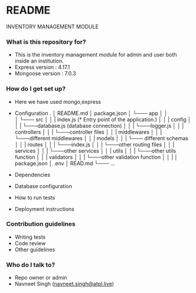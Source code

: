 # README #

INVENTORY MANAGEMENT MODULE
### What is this repository for? ###

* This is the inventory management module for admin and user both inside an institution.
* Express version : 4.17.1
* Mongoose version : 7.0.3

### How do I get set up? ###

* Here we have used mongo,express
* Configuration
.
│   README.md
│   package.json 
│
└─── app
│   │  
│   └─── src
│   │   |   index.js   (* Entry point of the application.)
│   │   |   config
│   │   |       └───database.js (database connection)
│   │   |       └───logger.js
│   │   |   controllers
│   │   |       └───controller files
│   │   |   middlewares
│   │   |       └───different middlewares
│   │   |   models
│   │   |       └─── different schemas
│   │   |   routes
│   │   |       └───index.js
│   │   |       └───other routing files
│   │   |   services
│   │   |       └───other services
│   │   |   utils
│   │   |       └───other utils function
│   │   |   validators
│   │   |       └───other validation function
│   │   | 
│   package.json
│   .env
│   READ.md
└─── ...


* Dependencies
* Database configuration
* How to run tests
* Deployment instructions

### Contribution guidelines ###

* Writing tests
* Code review
* Other guidelines

### Who do I talk to? ###

* Repo owner or admin
* Navneet Singh (navneet.singh@atpl.live)